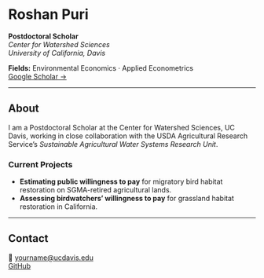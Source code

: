 # Roshan Puri
**Postdoctoral Scholar**  
*Center for Watershed Sciences*  
_University of California, Davis_

**Fields:** Environmental Economics · Applied Econometrics  
[Google Scholar →](https://scholar.google.com/citations?user=Vcx8ZqsAAAAJ&hl=en)

---

## About
I am a Postdoctoral Scholar at the Center for Watershed Sciences, UC Davis, working in close collaboration with the USDA Agricultural Research Service’s *Sustainable Agricultural Water Systems Research Unit*.

### Current Projects
- **Estimating public willingness to pay** for migratory bird habitat restoration on SGMA-retired agricultural lands.
- **Assessing birdwatchers’ willingness to pay** for grassland habitat restoration in California.

---

## Contact
📧 [yourname@ucdavis.edu](mailto:yourname@ucdavis.edu)  
[GitHub](https://github.com/puriroshan)

